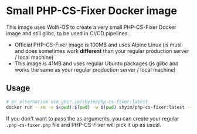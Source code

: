# Small PHP-CS-Fixer Docker image

This image uses Wolfi-OS to create a very small PHP-CS-Fixer Docker image and still glibc, to be used in CI/CD pipelines.

- Official PHP-CS-Fixer image is 100MB and uses Alpine Linux (is musl and does sometimes work **different** than your regular production server / local machine)
- This image is 41MB and uses regular Ubuntu packages (is glibc and works the same as your regular production server / local machine)

## Usage

```bash
# or alternative use ghcr.io/shyim/php-cs-fixer:latest
docker run --rm -v $(pwd):$(pwd) -w $(pwd) shyim/php-cs-fixer:latest --rules @PER-CS2.0,@PER-CS2.0:risky --allow-risky=yes .
```

If you don't want to pass the as arguments, you can create your regular `.php-cs-fixer.php` file and PHP-CS-Fixer will pick it up as usual.
